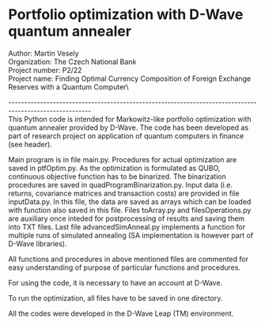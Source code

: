 # Portfolio optimization with D-Wave quantum annealer
Author: Martin Vesely\
Organization: The Czech National Bank\
Project number: P2/22\
Project name: Finding Optimal Currency Composition of Foreign Exchange Reserves with a Quantum Computer\

--------------------------------------------------------------------------------------------------------\
This Python code is intended for Markowitz-like portfolio optimization 
with quantum annealer provided by D-Wave. The code has been developed 
as part of research project on application of quantum computers in finance 
(see header).

Main program is in file main.py. Procedures for actual optimization
are saved in ptfOptim.py. As the optimization is formulated as QUBO,
continuous objective function has to be binarized. The binarization
procedures are saved in quadProgramBinarization.py. Input data (i.e. returns,
covariance matrices and transaction costs) are provided in file inputData.py.
In this file, the data are saved as arrays which can be loaded with function
also saved in this file. Files toArray.py and filesOperations.py are auxiliary
once inteded for postprocessing of results and saving them into TXT files.
Last file advancedSimAnneal.py implements a function for multiple runs of
simulated annealing (SA implementation is however part of D-Wave libraries). 

All functions and procedures in above mentioned files are commented for easy 
understanding of purpose of particular functions and procedures.

For using the code, it is necessary to have an account at D-Wave.

To run the optimization, all files have to be saved in one directory.

All the codes were developed in the D-Wave Leap (TM) environment.
